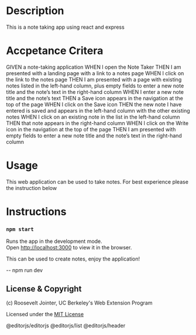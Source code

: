 
# Description

This is a note taking app using react and express

# Accpetance Critera 

GIVEN a note-taking application
WHEN I open the Note Taker
THEN I am presented with a landing page with a link to a notes page
WHEN I click on the link to the notes page
THEN I am presented with a page with existing notes listed in the left-hand column, 
    plus empty fields to enter a new note title and the note’s text in the right-hand 
    column
WHEN I enter a new note title and the note’s text
THEN a Save icon appears in the navigation at the top of the page
WHEN I click on the Save icon
THEN the new note I have entered is saved and appears in the left-hand column with the 
    other existing notes
WHEN I click on an existing note in the list in the left-hand column
THEN that note appears in the right-hand column
WHEN I click on the Write icon in the navigation at the top of the page
THEN I am presented with empty fields to enter a new note title and the note’s text 
    in the right-hand column

# Usage

This web application can be used to take notes. For best experience please the instruction below

# Instructions

### `npm start`

Runs the app in the development mode.\
Open [http://localhost:3000](http://localhost:3000) to view it in the browser.

This can be used to create notes, enjoy the application!
 
-- npm run dev

## License & Copyright

(c) Roosevelt Jointer, UC Berkeley's Web Extension Program

Licensed under the [MIT License](LICENSE)

 @editorjs/editorjs @editorjs/list @editorjs/header